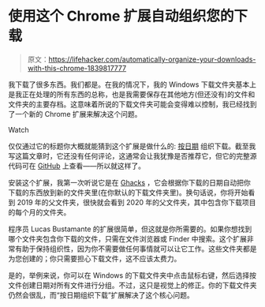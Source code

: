 # 使用这个 Chrome 扩展自动组织您的下载

> 原文：<https://lifehacker.com/automatically-organize-your-downloads-with-this-chrome-1839817777>

我下载了很多东西。我们都是。在我的情况下，我的 Windows 下载文件夹基本上是我正在处理的所有东西的总称，也是我需要保存在其他地方(但还没有)的文件和文件夹的主要存档。这意味着所说的下载文件夹可能会变得难以控制，我已经找到了一个新的 Chrome 扩展来解决这个问题。

Watch

仅仅通过它的标题你大概就能猜到这个扩展是做什么的: [按日期](https://chrome.google.com/webstore/detail/organize-downloads-by-dat/ipjljbilkibpncgnagphiamkkdilbbki?hl=en) 组织下载。截至我写这篇文章时，它还没有任何评论，这通常会让我犹豫是否推荐它，但它的完整源代码可在 [GitHub](https://github.com/Luc45/Organize-Downloads-by-Date-Chrome-Extension) 上查看——所以就这样了。

安装这个扩展，我第一次听说它是在 [Ghacks](https://www.ghacks.net/2019/11/04/save-downloads-in-chrome-to-date-folders-automatically/) ，它会根据你下载的日期自动把你下载的东西放到新的文件夹里(在你默认的下载文件夹里)。换句话说，你将开始看到 2019 年的父文件夹，很快就会看到 2020 年的父文件夹，其中包含你下载项目的每个月的文件夹。

程序员 Lucas Bustamante 的扩展很简单，但这就是你所需要的。如果你想找到哪个文件夹包含你下载的文件，只需在文件浏览器或 Finder 中搜索。这个扩展非常有助于保持组织性，因为你不需要做任何事情就可以让它工作。这些文件夹都是为您创建的；你只需要担心下载文件，这不应该太费力。

是的，举例来说，你可以在 Windows 的下载文件夹中点击鼠标右键，然后选择按文件创建日期对所有文件进行分组。不过，这只是视觉上的修正。你的下载文件夹仍然会很乱，而“按日期组织下载”扩展解决了这个核心问题。